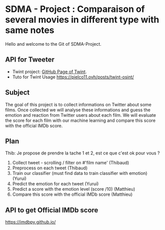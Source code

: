 # SDMA - Project : Comparaison of several movies in different type with same notes
Hello and welcome to the Git of SDMA-Project. 

## API for Tweeter

- Twint project: [GitHub Page of Twint](https://github.com/twintproject/twint).
- Tuto for Twint Usage https://pielco11.ovh/posts/twint-osint/


## Subject 

The goal of this project is to collect informations on Twitter about some films. Once collected we will analyse these informations and guess the emotion and reaction from Twitter users about each film. We will evaluate the score for each film with our machine learning and compare this score with the official IMDb score.


## Plan
Thib: Je propose de prendre la tache 1 et 2, est ce que c'est ok pour vous ? 

1. Collect tweet - scrolling / filter on #'film name' (Thibaud)
2. Preprocess on each tweet (Thibaud)
3. Train our classifier (must find data to train classifier with emotion) (Yurui)
4. Predict the emotion for each tweet (Yurui)
5. Predict a score with the emotion level (score /10) (Matthieu)
6. Compare this score with the official IMDb score (Matthieu)


## API to get Official IMDb score
https://imdbpy.github.io/

